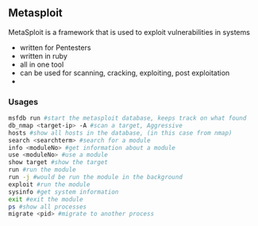 ## Metasploit
MetaSploit is a framework that is used to exploit vulnerabilities in systems
- written for Pentesters
- written in ruby
- all in one tool
- can be used for scanning, cracking, exploiting, post exploitation
- 
### Usages
```sh
msfdb run #start the metasploit database, keeps track on what found
db_nmap <target-ip> -A #scan a target, Aggressive
hosts #show all hosts in the database, (in this case from nmap)
search <searchterm> #search for a module
info <moduleNo> #get information about a module
use <moduleNo> #use a module
show target #show the target
run #run the module
run -j #would be run the module in the background
exploit #run the module 
sysinfo #get system information
exit #exit the module
ps #show all processes
migrate <pid> #migrate to another process

```
